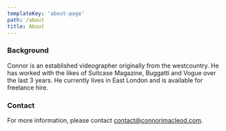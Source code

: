 ```yaml
---
templateKey: 'about-page'
path: /about
title: About
---
```

### Background
Connor is an established videographer originally from the westcountry. He has worked with the likes of Suitcase Magazine, Buggatti and Vogue over the last 3 years.
He currently lives in East London and is available for freelance hire.

### Contact
For more information, please contact contact@connorimacleod.com.
